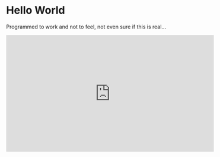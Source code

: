 # Hello World

Programmed to work and not to feel, not even sure if this is real...

<iframe width="560" height="315" src="https://www.youtube.com/embed/Yw6u6YkTgQ4" title="YouTube video player" frameborder="0" allow="accelerometer; autoplay; clipboard-write; encrypted-media; gyroscope; picture-in-picture" allowfullscreen></iframe>
